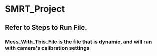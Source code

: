 # SMRT_Project

## Refer to Steps to Run File.

### Mess_With_This_File is the file that is dynamic, and will run with camera's calibration settings
